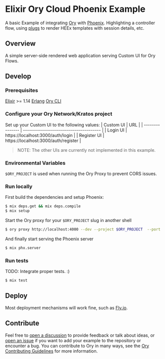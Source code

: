 # Elixir Ory Cloud Phoenix Example
A basic Example of integrating [Ory](https://ory.sh) with [Phoenix](https://www.phoenixframework.org/). Highlighting a controller flow, using [plugs](https://hexdocs.pm/phoenix/plug.html) to render HEEx templates with session details, etc. 

## Overview

A simple server-side rendered web application serving Custom UI for Ory Flows. 

## Develop

### Prerequisites

[Elixir](https://elixir-lang.org/install.html) >= 1.14
[Erlang](https://www.erlang.org/downloads)
[Ory CLI](https://www.ory.sh/docs/guides/cli/installation)

### Configure your Ory Network/Kratos project
Set up your Custom UI to the following values:
| Custom UI       | URL                                     |
| --------------- | --------------------------------------- |
| Login UI        | https://localhost:3000/auth/login       |
| Register UI | https://localhost:3000/auth/register |

> NOTE: The other UIs are currently not implemented in this example.

### Environmental Variables

`$ORY_PROJECT` is used when running the Ory Proxy to prevent CORS issues.

### Run locally

First build the dependencies and setup Phoenix:

```sh
$ mix deps.get && mix deps.compile
$ mix setup
```

Start the Ory proxy for your `$ORY_PROJECT` slug in another shell
```sh
$ ory proxy http://localhost:4000 --dev --project $ORY_PROJECT  --port 3000 --cookie-domain localhost
```

And finally start serving the Phoenix server
```sh
$ mix phx.server
```

### Run tests

TODO: Integrate proper tests. :)

```sh
$ mix test
```

## Deploy

Most deployment mechanisms will work fine, such as [Fly.io](https://fly.io).

## Contribute

Feel free to
[open a discussion](https://github.com/ory/examples/discussions/new) to provide
feedback or talk about ideas, or
[open an issue](https://github.com/ory/examples/issues/new) if you want to add
your example to the repository or encounter a bug. You can contribute to Ory in
many ways, see the
[Ory Contributing Guidelines](https://www.ory.sh/docs/ecosystem/contributing)
for more information.

<!-- Optional: Add a personal note or sponsor link from the author here.-->

